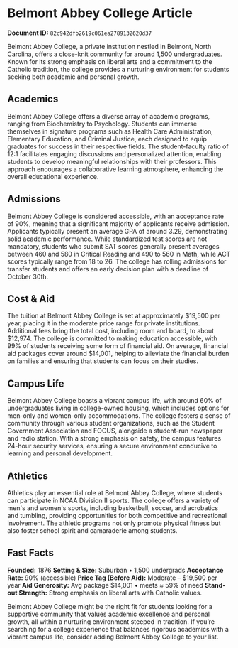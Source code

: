 # Belmont Abbey College Article

**Document ID:** `82c942dfb2619c061ea2789132620d37`

Belmont Abbey College, a private institution nestled in Belmont, North Carolina, offers a close-knit community for around 1,500 undergraduates. Known for its strong emphasis on liberal arts and a commitment to the Catholic tradition, the college provides a nurturing environment for students seeking both academic and personal growth.

## Academics
Belmont Abbey College offers a diverse array of academic programs, ranging from Biochemistry to Psychology. Students can immerse themselves in signature programs such as Health Care Administration, Elementary Education, and Criminal Justice, each designed to equip graduates for success in their respective fields. The student-faculty ratio of 12:1 facilitates engaging discussions and personalized attention, enabling students to develop meaningful relationships with their professors. This approach encourages a collaborative learning atmosphere, enhancing the overall educational experience.

## Admissions
Belmont Abbey College is considered accessible, with an acceptance rate of 90%, meaning that a significant majority of applicants receive admission. Applicants typically present an average GPA of around 3.29, demonstrating solid academic performance. While standardized test scores are not mandatory, students who submit SAT scores generally present averages between 460 and 580 in Critical Reading and 490 to 560 in Math, while ACT scores typically range from 18 to 26. The college has rolling admissions for transfer students and offers an early decision plan with a deadline of October 30th.

## Cost & Aid
The tuition at Belmont Abbey College is set at approximately $19,500 per year, placing it in the moderate price range for private institutions. Additional fees bring the total cost, including room and board, to about $12,974. The college is committed to making education accessible, with 99% of students receiving some form of financial aid. On average, financial aid packages cover around $14,001, helping to alleviate the financial burden on families and ensuring that students can focus on their studies.

## Campus Life
Belmont Abbey College boasts a vibrant campus life, with around 60% of undergraduates living in college-owned housing, which includes options for men-only and women-only accommodations. The college fosters a sense of community through various student organizations, such as the Student Government Association and FOCUS, alongside a student-run newspaper and radio station. With a strong emphasis on safety, the campus features 24-hour security services, ensuring a secure environment conducive to learning and personal development.

## Athletics
Athletics play an essential role at Belmont Abbey College, where students can participate in NCAA Division II sports. The college offers a variety of men's and women's sports, including basketball, soccer, and acrobatics and tumbling, providing opportunities for both competitive and recreational involvement. The athletic programs not only promote physical fitness but also foster school spirit and camaraderie among students.

## Fast Facts
**Founded:** 1876
**Setting & Size:** Suburban • 1,500 undergrads
**Acceptance Rate:** 90% (accessible)
**Price Tag (Before Aid):** Moderate – $19,500 per year
**Aid Generosity:** Avg package $14,001 • meets ≈ 59% of need
**Stand-out Strength:** Strong emphasis on liberal arts with Catholic values.

Belmont Abbey College might be the right fit for students looking for a supportive community that values academic excellence and personal growth, all within a nurturing environment steeped in tradition. If you’re searching for a college experience that balances rigorous academics with a vibrant campus life, consider adding Belmont Abbey College to your list.
